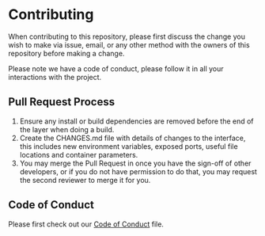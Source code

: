 # Contributing

When contributing to this repository, please first discuss the change you wish to make via issue,
email, or any other method with the owners of this repository before making a change. 

Please note we have a code of conduct, please follow it in all your interactions with the project.

## Pull Request Process

1. Ensure any install or build dependencies are removed before the end of the layer when doing a 
   build.
2. Create the CHANGES.md file with details of changes to the interface, this includes new environment 
   variables, exposed ports, useful file locations and container parameters.
3. You may merge the Pull Request in once you have the sign-off of other developers, or if you 
   do not have permission to do that, you may request the second reviewer to merge it for you.

## Code of Conduct

Please first check out our [Code of Conduct](https://github.com/Cezary924/Homebridge-Automation-Bot/blob/master/CODE_OF_CONDUCT.md) file.
